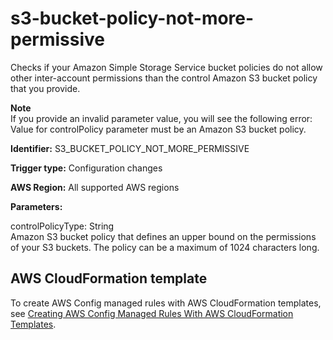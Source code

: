 # s3\-bucket\-policy\-not\-more\-permissive<a name="s3-bucket-policy-not-more-permissive"></a>

Checks if your Amazon Simple Storage Service bucket policies do not allow other inter\-account permissions than the control Amazon S3 bucket policy that you provide\.

**Note**  
If you provide an invalid parameter value, you will see the following error: Value for controlPolicy parameter must be an Amazon S3 bucket policy\. 

**Identifier:** S3\_BUCKET\_POLICY\_NOT\_MORE\_PERMISSIVE

**Trigger type:** Configuration changes

**AWS Region:** All supported AWS regions

**Parameters:**

controlPolicyType: String  
Amazon S3 bucket policy that defines an upper bound on the permissions of your S3 buckets\. The policy can be a maximum of 1024 characters long\.

## AWS CloudFormation template<a name="w29aac11c33c17b7d315c17"></a>

To create AWS Config managed rules with AWS CloudFormation templates, see [Creating AWS Config Managed Rules With AWS CloudFormation Templates](aws-config-managed-rules-cloudformation-templates.md)\.